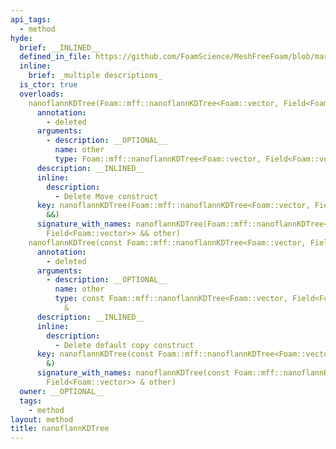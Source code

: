 ```yaml
---
api_tags:
  - method
hyde:
  brief: __INLINED__
  defined_in_file: https://github.com/FoamScience/MeshFreeFoam/blob/master/src/meshfree/kdTrees/nanoflannKDTree/nanoflannKDTree.H
  inline:
    brief: _multiple descriptions_
  is_ctor: true
  overloads:
    nanoflannKDTree(Foam::mff::nanoflannKDTree<Foam::vector, Field<Foam::vector>> &&):
      annotation:
        - deleted
      arguments:
        - description: __OPTIONAL__
          name: other
          type: Foam::mff::nanoflannKDTree<Foam::vector, Field<Foam::vector>> &&
      description: __INLINED__
      inline:
        description:
          - Delete Move construct
      key: nanoflannKDTree(Foam::mff::nanoflannKDTree<Foam::vector, Field<Foam::vector>>
        &&)
      signature_with_names: nanoflannKDTree(Foam::mff::nanoflannKDTree<Foam::vector,
        Field<Foam::vector>> && other)
    nanoflannKDTree(const Foam::mff::nanoflannKDTree<Foam::vector, Field<Foam::vector>> &):
      annotation:
        - deleted
      arguments:
        - description: __OPTIONAL__
          name: other
          type: const Foam::mff::nanoflannKDTree<Foam::vector, Field<Foam::vector>>
            &
      description: __INLINED__
      inline:
        description:
          - Delete default copy construct
      key: nanoflannKDTree(const Foam::mff::nanoflannKDTree<Foam::vector, Field<Foam::vector>>
        &)
      signature_with_names: nanoflannKDTree(const Foam::mff::nanoflannKDTree<Foam::vector,
        Field<Foam::vector>> & other)
  owner: __OPTIONAL__
  tags:
    - method
layout: method
title: nanoflannKDTree
---
```

